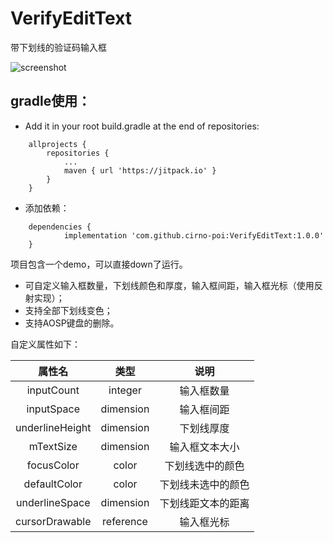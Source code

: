 # VerifyEditText
带下划线的验证码输入框

![screenshot](https://raw.githubusercontent.com/cirno-poi/VerifyEditText/master/picture/screenshot.gif)


## gradle使用：

- Add it in your root build.gradle at the end of repositories:

```
	allprojects {
		repositories {
			...
			maven { url 'https://jitpack.io' }
		}
	}
```

- 添加依赖：
```
	dependencies {
	        implementation 'com.github.cirno-poi:VerifyEditText:1.0.0'
	}
```

项目包含一个demo，可以直接down了运行。

- 可自定义输入框数量，下划线颜色和厚度，输入框间距，输入框光标（使用反射实现）；
- 支持全部下划线变色；
- 支持AOSP键盘的删除。

自定义属性如下：

|属性名|类型|说明|
|:---:|:---:|:---:|
|inputCount|integer|输入框数量|
|inputSpace|dimension|输入框间距|
|underlineHeight|dimension|下划线厚度|
|mTextSize|dimension|输入框文本大小|
|focusColor|color|下划线选中的颜色|
|defaultColor|color|下划线未选中的颜色|
|underlineSpace|dimension|下划线距文本的距离|
|cursorDrawable|reference|输入框光标|
